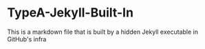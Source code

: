 # TypeA-Jekyll-Built-In

This is a markdown file that is built by a hidden Jekyll executable in GitHub's infra
